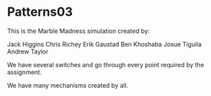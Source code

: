 # Patterns03

This is the Marble Madness simulation created by:

Jack Higgins
Chris Richey
Erik Gaustad
Ben Khoshaba
Josue Tiguila
Andrew Taylor


We have several switches and go through every point required by the assignment.  

We have many mechanisms created by all.
